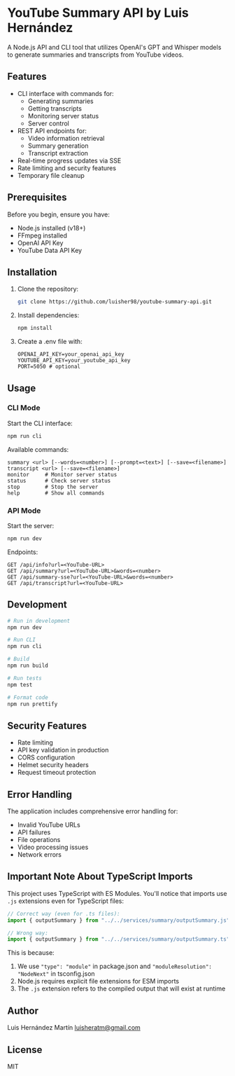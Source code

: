 # YouTube Summary API by Luis Hernández

A Node.js API and CLI tool that utilizes OpenAI's GPT and Whisper models to generate summaries and transcripts from YouTube videos.


## Features

- CLI interface with commands for:
  - Generating summaries
  - Getting transcripts
  - Monitoring server status
  - Server control
- REST API endpoints for:
  - Video information retrieval
  - Summary generation
  - Transcript extraction
- Real-time progress updates via SSE
- Rate limiting and security features
- Temporary file cleanup

## Prerequisites

Before you begin, ensure you have:

- Node.js installed (v18+)
- FFmpeg installed
- OpenAI API Key
- YouTube Data API Key

## Installation

1. Clone the repository:
   ```bash
   git clone https://github.com/luisher98/youtube-summary-api.git
   ```

2. Install dependencies:
   ```bash
   npm install
   ```

3. Create a .env file with:
   ```
   OPENAI_API_KEY=your_openai_api_key
   YOUTUBE_API_KEY=your_youtube_api_key
   PORT=5050 # optional
   ```

## Usage

### CLI Mode

Start the CLI interface:
```bash
npm run cli
```

Available commands:
```
summary <url> [--words=<number>] [--prompt=<text>] [--save=<filename>]
transcript <url> [--save=<filename>]
monitor     # Monitor server status
status      # Check server status
stop        # Stop the server
help        # Show all commands
```

### API Mode

Start the server:
```bash
npm run dev
```

Endpoints:
```
GET /api/info?url=<YouTube-URL>
GET /api/summary?url=<YouTube-URL>&words=<number>
GET /api/summary-sse?url=<YouTube-URL>&words=<number>
GET /api/transcript?url=<YouTube-URL>
```

## Development

```bash
# Run in development
npm run dev

# Run CLI
npm run cli

# Build
npm run build

# Run tests
npm test

# Format code
npm run prettify
```

## Security Features

- Rate limiting
- API key validation in production
- CORS configuration
- Helmet security headers
- Request timeout protection

## Error Handling

The application includes comprehensive error handling for:
- Invalid YouTube URLs
- API failures
- File operations
- Video processing issues
- Network errors

## Important Note About TypeScript Imports

This project uses TypeScript with ES Modules. You'll notice that imports use `.js` extensions even for TypeScript files:

```typescript
// Correct way (even for .ts files):
import { outputSummary } from "../../services/summary/outputSummary.js";

// Wrong way:
import { outputSummary } from "../../services/summary/outputSummary.ts";
```

This is because:
1. We use `"type": "module"` in package.json and `"moduleResolution": "NodeNext"` in tsconfig.json
2. Node.js requires explicit file extensions for ESM imports
3. The `.js` extension refers to the compiled output that will exist at runtime


## Author

Luis Hernández Martín
luisheratm@gmail.com

## License

MIT
